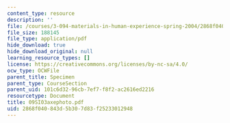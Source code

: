 ```yaml
---
content_type: resource
description: ''
file: /courses/3-094-materials-in-human-experience-spring-2004/2868f040843d5b307d83f25233012948_09SI03axephoto.pdf
file_size: 188145
file_type: application/pdf
hide_download: true
hide_download_original: null
learning_resource_types: []
license: https://creativecommons.org/licenses/by-nc-sa/4.0/
ocw_type: OCWFile
parent_title: Specimen
parent_type: CourseSection
parent_uid: 101c6d32-96cb-7ef7-f8f2-ac2616ed2216
resourcetype: Document
title: 09SI03axephoto.pdf
uid: 2868f040-843d-5b30-7d83-f25233012948
---
```

